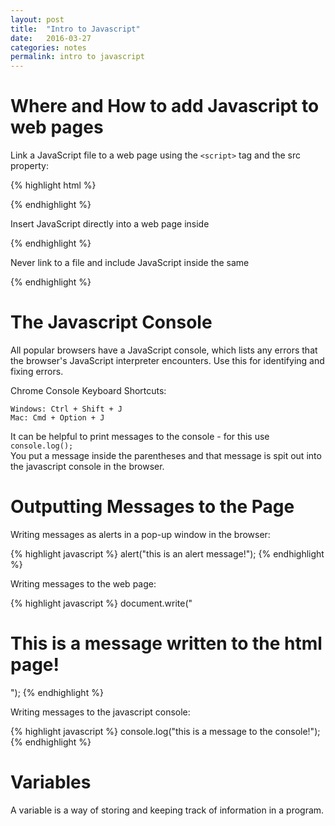 ```yaml
---
layout: post
title:  "Intro to Javascript"
date:   2016-03-27
categories: notes
permalink: intro to javascript
---
```


# Where and How to add Javascript to web pages

Link a JavaScript file to a web page using the `<script>` tag and the src property: 

{% highlight html %}
<script src="scripts.js"></script>
{% endhighlight %}


Insert JavaScript directly into a web page inside <script> tags:

{% highlight html %}
<script>
	alert("Hello there.");
</script>
{% endhighlight %}

Never link to a file and include JavaScript inside the same <script> tag.

Strikethrough uses two tildes. ~~Scratch this.~~

**_Do NOT do this:_**
{% highlight html %}
<script src="file.js">
   alert("Hello there.");
</script>
{% endhighlight %}

# The Javascript Console

All popular browsers have a JavaScript console, which lists any errors that the browser's JavaScript interpreter encounters. Use this for identifying and fixing errors.

Chrome Console Keyboard Shortcuts:

`Windows: Ctrl + Shift + J`<br>
`Mac: Cmd + Option + J`

It can be helpful to print messages to the console - for this use `console.log();` <br>You put a message inside the parentheses and that message is spit out into the javascript console in the browser.


# Outputting Messages to the Page

Writing messages as alerts in a pop-up window in the browser:

{% highlight javascript %}
alert("this is an alert message!");
{% endhighlight %}

Writing messages to the web page:

{% highlight javascript %}
document.write("<h1>This is a message written to the html page!</h1>");
{% endhighlight %}

Writing messages to the javascript console:

{% highlight javascript %}
console.log("this is a message to the console!");
{% endhighlight %}



# Variables

A variable is a way of storing and keeping track of information in a program.

